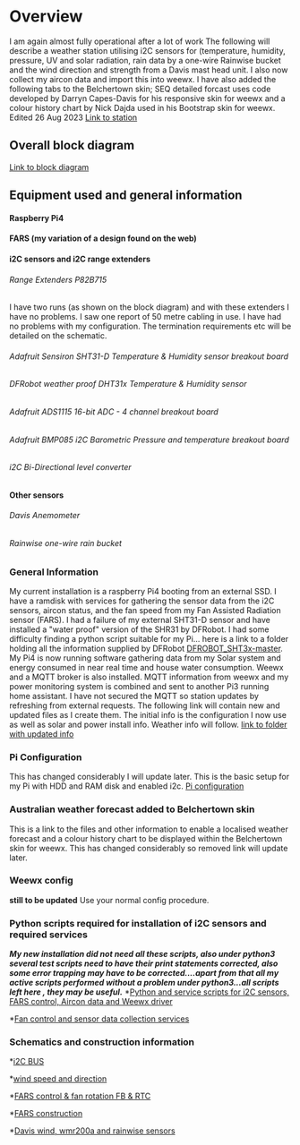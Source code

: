 # Overview #

I am again almost fully operational after a lot of work
The following will describe a weather station utilising i2C sensors for (temperature, humidity, pressure, UV and solar radiation, rain data by a one-wire Rainwise bucket and the wind direction and strength from a Davis mast head unit. I also now collect my aircon data and import this into weewx. 
I have also added the following tabs to the Belchertown skin; SEQ detailed forcast uses code developed by Darryn Capes-Davis for his responsive skin for weewx and a colour history chart by Nick Dajda used in his Bootstrap skin for weewx. Edited 26 Aug 2023
[Link to station](https://bit.ly/44v9302)

## Overall block diagram #
[Link to block diagram](https://bit.ly/3t6id3o)

## Equipment used and general information #
#### Raspberry Pi4 #
#### FARS (my variation of a design found on the web) #
#### i2C sensors and i2C range extenders #
###### Range Extenders P82B715 #
I have two runs (as shown on the block diagram) and with these extenders I have no problems. I saw one report of 50 metre cabling in use. I have had no problems with my configuration. The termination requirements etc will be detailed on the schematic.
###### Adafruit Sensiron SHT31-D Temperature & Humidity sensor breakout board #
###### DFRobot weather proof DHT31x Temperature & Humidity sensor #
###### Adafruit ADS1115 16-bit ADC - 4 channel breakout board #
###### Adafruit BMP085 i2C Barometric Pressure and temperature breakout board #
###### i2C Bi-Directional level converter #
#### Other sensors #
###### Davis Anemometer #
###### Rainwise one-wire rain bucket #

### General Information #
My current installation is a raspberry Pi4 booting from an external SSD. I have a ramdisk with services for gathering the sensor data from the i2C sensors, aircon status, and the fan speed from my Fan Assisted Radiation sensor (FARS).
I had a failure of my external SHT31-D sensor and have installed a "water proof" version of the SHR31 by DFRobot. I had some difficulty finding a python script suitable for my Pi... here is a link to a folder holding all the information supplied by DFRobot
[DFROBOT_SHT3x-master](https://bit.ly/45clGyw).
My Pi4 is now running software gathering data from my Solar system and energy consumed in near real time and house water consumption.
Weewx and a MQTT broker is also installed. MQTT information from weewx and my power monitoring system is combined and sent to another Pi3 running home assistant. I have not secured the MQTT so station updates by refreshing from external requests.
The following link will contain new and updated files as I create them. The initial info is the configuration I now use as well as solar 
and power install info. Weather info will follow.
[link to folder with updated info](https://bit.ly/3KE7t53)

### Pi Configuration #
This has changed considerably I will update later.
This is the basic setup for my Pi with HDD and RAM disk and enabled i2c.
[Pi configuration](https://bit.ly/3GxhTQu)

### Australian weather forecast added to Belchertown skin
This is a link to the files and other information to enable a localised weather forecast and a colour history chart to be displayed within the Belchertown skin for weewx. This has changed considerably so removed link will update later.

### Weewx config #
**still to be updated**
Use your normal config procedure.

### Python scripts required for installation of i2C sensors and required services #

_**My new installation did not need all these scripts, also under python3 several test scripts need to have their print statements corrected, also some error trapping may have to be corrected....apart from that all my active scripts performed without a problem under python3...all scripts left here , they may be useful.**_
*[Python and service scripts for i2C sensors, FARS control, Aircon data and Weewx driver](http://bit.ly/2F5mpEA)

*[Fan control and sensor data collection services](http://bit.ly/2HPSpPX)

### Schematics and construction information #
*[i2C BUS](http://bit.ly/2F4zwGf)

*[wind speed and direction](https://bit.ly/3kQO57L)

*[FARS control & fan rotation FB & RTC](http://bit.ly/2HR3jFt)

*[FARS construction](http://bit.ly/2HkfmOj)

*[Davis wind, wmr200a and rainwise sensors](http://bit.ly/2vy4Q0l)